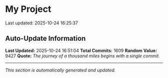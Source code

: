 # My Project


Last updated: 2025-10-24 16:25:37
















































































































































































































































































































































































































































































































































































































































































































































































































































































































































































































































































































































































































































































































































































































































































































































































































































































































































































































































































































































































































































































## Auto-Update Information

**Last Updated:** 2025-10-24 16:51:04
**Total Commits:** 1609
**Random Value:** 9427
**Quote:** _The journey of a thousand miles begins with a single commit._

---
_This section is automatically generated and updated._